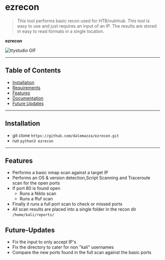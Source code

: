 
# ezrecon

 > This tool performs basic recon used for HTB/vulnhub. This tool is easy to use and just requires an input of an IP.
 The results are stored in easy to read formats in a single location.


**ezrecon**

![ttystudio GIF](https://raw.githubusercontent.com/chjj/ttystudio/master/img/example.gif)

---

## Table of Contents 

- [Installation](#installation)
- [Requirements](#requirements)
- [Features](#features)
- [Documentation](#documentation)
- [Future Updates](#future-updates)
---


## Installation

- git clone `https://github.com/dalemazza/ezrecon.git` 
- run `python3 ezrecon`

---

## Features

- Performs a basic nmap scan against a target IP
- Performs an OS & version detection,Script Scanning and Traceroute scan for the open ports
- If port 80 is found open
  - Runs a Nikto scan
  - Runs a ffuf scan
- Finally it runs a full port scan to check or missed ports
- All scan results are placed into a single folder in the recon dir `/home/kali/reports/`


## Future-Updates

- Fix the input to only accept IP's
- Fix the directory to cater for non "kali" usernames
- Compare the new ports found in the full scan against the basic ports
